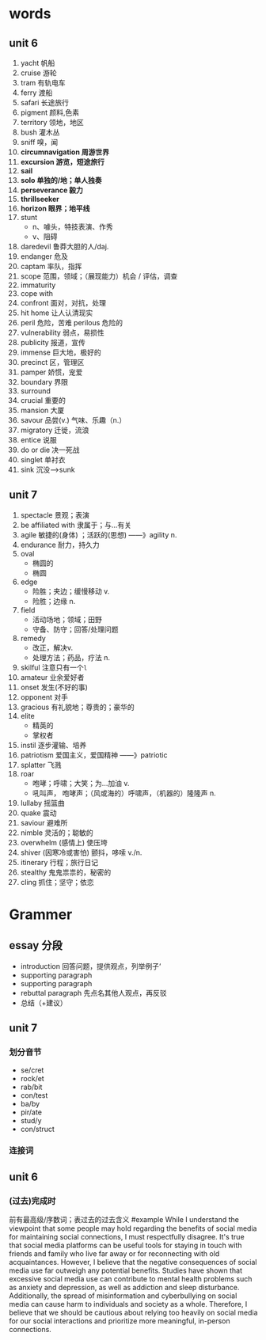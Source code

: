 # words

## unit 6

1. yacht 帆船
2. cruise 游轮
3. tram 有轨电车
4. ferry 渡船
5. safari 长途旅行
6. pigment 颜料,色素
7. territory 领地，地区
8. bush 灌木丛
9. sniff 嗅，闻
10. **circumnavigation 周游世界**
11. **excursion  游览，短途旅行**
12. **sail**
13. **solo 单独的/地；单人独奏**
14. **perseverance 毅力**
15. **thrillseeker**
16. **horizon  眼界；地平线**
17. stunt  
    - n、噱头，特技表演、作秀
    - v、阻碍
18. daredevil 鲁莽大胆的人/daj.
19. endanger 危及
20. captam 率队，指挥
21. scope 范围，领域；（展现能力）机会 / 评估，调查
22. immaturity
23. cope with
24. confront 面对，对抗，处理
25. hit home 让人认清现实
26. peril  危险，苦难   perilous 危险的
27. vulnerability 弱点，易损性
28. publicity 报道，宣传
29. immense 巨大地，极好的
30. precinct 区，管理区
31. pamper 娇惯，宠爱
32. boundary 界限
33. surround
34. crucial 重要的
35. mansion 大厦
36. savour 品尝(v.)   气味、乐趣（n.）
37. migratory 迁徙，流浪
38. entice 说服
39. do or die 决一死战
40. singlet 单衬衣
41. sink 沉没——>sunk



## unit 7

1. spectacle 景观；表演
2. be affiliated with  隶属于；与...有关
3. agile 敏捷的(身体)  ；活跃的(思想) ——》agility   n.
4. endurance 耐力，持久力
5. oval 
   - 椭圆的
   - 椭圆
6. edge
   - 险胜；夹边；缓慢移动  v.
   - 险胜；边缘 n.
7. field 
   - 活动场地；领域；田野
   - 守备、防守；回答/处理问题
8. remedy 
   - 改正，解决v.
   - 处理方法；药品，疗法   n.
9. skilful 注意只有一个`l`
10. amateur 业余爱好者
11. onset 发生(不好的事)
12. opponent 对手
13. gracious 有礼貌地；尊贵的；豪华的
14. elite 
    - 精英的
    - 掌权者
15. instil 逐步灌输、培养
16. patriotism 爱国主义，爱国精神 ——》patriotic
17. splatter  飞溅
18. roar  
    - 咆哮；呼啸；大笑；为...加油   v.
    - 吼叫声， 咆哮声；（风或海的）呼啸声，（机器的）隆隆声 n.
19. lullaby 摇篮曲
20. quake 震动
21. saviour 避难所
22. nimble 灵活的；聪敏的
23. overwhelm  (感情上) 使压垮
24. shiver  (因寒冷或害怕) 颤抖，哆嗦 v./n.
25. itinerary 行程；旅行日记
26. stealthy 鬼鬼祟祟的，秘密的
27. cling  抓住；坚守；依恋

# Grammer

## essay 分段

- introduction  回答问题，提供观点，列举例子‘
- supporting paragraph
- supporting paragraph
- rebuttal paragraph  先点名其他人观点，再反驳
- 总结（+建议）

## unit 7

### 划分音节

- se/cret
- rock/et
- rab/bit
- con/test
- ba/by
- pir/ate
- stud/y
- con/struct

### 连接词

## unit 6

### (过去)完成时

前有最高级/序数词；表过去的过去含义
#example
While I understand the viewpoint that some people may hold regarding the benefits of social media for maintaining social connections, I must respectfully disagree. It's true that social media platforms can be useful tools for staying in touch with friends and family who live far away or for reconnecting with old acquaintances. However, I believe that the negative consequences of social media use far outweigh any potential benefits. Studies have shown that excessive social media use can contribute to mental health problems such as anxiety and depression, as well as addiction and sleep disturbance. Additionally, the spread of misinformation and cyberbullying on social media can cause harm to individuals and society as a whole. Therefore, I believe that we should be cautious about relying too heavily on social media for our social interactions and prioritize more meaningful, in-person connections.

